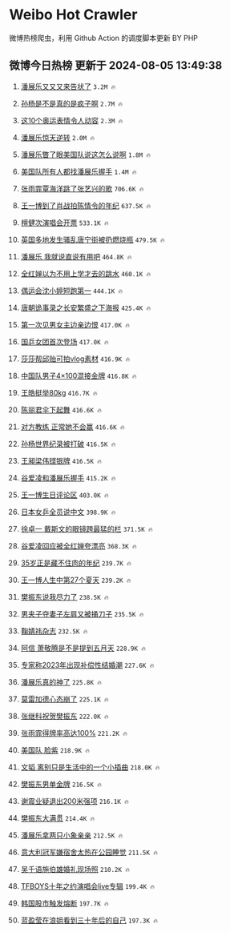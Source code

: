 # Weibo Hot Crawler 



微博热榜爬虫，利用 Github Action 的调度脚本更新 BY PHP 


## 微博今日热榜 更新于 2024-08-05 13:49:38 
1. [潘展乐又又又来告状了](https://s.weibo.com/weibo?q=%23%E6%BD%98%E5%B1%95%E4%B9%90%E5%8F%88%E5%8F%88%E5%8F%88%E6%9D%A5%E5%91%8A%E7%8A%B6%E4%BA%86%23&t=31&band_rank=1&Refer=top) `3.2M 🔥` 

1. [孙杨是不是真的是疯子啊](https://s.weibo.com/weibo?q=%E5%AD%99%E6%9D%A8%E6%98%AF%E4%B8%8D%E6%98%AF%E7%9C%9F%E7%9A%84%E6%98%AF%E7%96%AF%E5%AD%90%E5%95%8A&t=31&band_rank=2&Refer=top) `2.7M 🔥` 

1. [这10个奥运表情令人动容](https://s.weibo.com/weibo?q=%23%E8%BF%9910%E4%B8%AA%E5%A5%A5%E8%BF%90%E8%A1%A8%E6%83%85%E4%BB%A4%E4%BA%BA%E5%8A%A8%E5%AE%B9%23&t=31&band_rank=3&Refer=top) `2.3M 🔥` 

1. [潘展乐惊天逆转](https://s.weibo.com/weibo?q=%23%E6%BD%98%E5%B1%95%E4%B9%90%E6%83%8A%E5%A4%A9%E9%80%86%E8%BD%AC%23&t=31&band_rank=4&Refer=top) `2.0M 🔥` 

1. [潘展乐瞥了眼美国队说这怎么说啊](https://s.weibo.com/weibo?q=%23%E6%BD%98%E5%B1%95%E4%B9%90%E7%9E%A5%E4%BA%86%E7%9C%BC%E7%BE%8E%E5%9B%BD%E9%98%9F%E8%AF%B4%E8%BF%99%E6%80%8E%E4%B9%88%E8%AF%B4%E5%95%8A%23&t=31&band_rank=5&Refer=top) `1.8M 🔥` 

1. [美国队所有人都找潘展乐握手](https://s.weibo.com/weibo?q=%E7%BE%8E%E5%9B%BD%E9%98%9F%E6%89%80%E6%9C%89%E4%BA%BA%E9%83%BD%E6%89%BE%E6%BD%98%E5%B1%95%E4%B9%90%E6%8F%A1%E6%89%8B&t=31&band_rank=6&Refer=top) `1.4M 🔥` 

1. [张雨霏覃海洋跳了张艺兴的歌](https://s.weibo.com/weibo?q=%23%E5%BC%A0%E9%9B%A8%E9%9C%8F%E8%A6%83%E6%B5%B7%E6%B4%8B%E8%B7%B3%E4%BA%86%E5%BC%A0%E8%89%BA%E5%85%B4%E7%9A%84%E6%AD%8C%23&t=31&band_rank=7&Refer=top) `706.6K 🔥` 

1. [王一博到了肖战拍陈情令的年纪](https://s.weibo.com/weibo?q=%E7%8E%8B%E4%B8%80%E5%8D%9A%E5%88%B0%E4%BA%86%E8%82%96%E6%88%98%E6%8B%8D%E9%99%88%E6%83%85%E4%BB%A4%E7%9A%84%E5%B9%B4%E7%BA%AA&t=31&band_rank=8&Refer=top) `637.5K 🔥` 

1. [檀健次演唱会开票](https://s.weibo.com/weibo?q=%E6%AA%80%E5%81%A5%E6%AC%A1%E6%BC%94%E5%94%B1%E4%BC%9A%E5%BC%80%E7%A5%A8&t=31&band_rank=9&Refer=top) `533.1K 🔥` 

1. [英国多地发生骚乱唐宁街被扔燃烧瓶](https://s.weibo.com/weibo?q=%23%E8%8B%B1%E5%9B%BD%E5%A4%9A%E5%9C%B0%E5%8F%91%E7%94%9F%E9%AA%9A%E4%B9%B1%E5%94%90%E5%AE%81%E8%A1%97%E8%A2%AB%E6%89%94%E7%87%83%E7%83%A7%E7%93%B6%23&t=31&band_rank=10&Refer=top) `479.5K 🔥` 

1. [潘展乐 我就说直说有用吧](https://s.weibo.com/weibo?q=%E6%BD%98%E5%B1%95%E4%B9%90%20%E6%88%91%E5%B0%B1%E8%AF%B4%E7%9B%B4%E8%AF%B4%E6%9C%89%E7%94%A8%E5%90%A7&t=31&band_rank=11&Refer=top) `464.8K 🔥` 

1. [全红婵以为不用上学才去的跳水](https://s.weibo.com/weibo?q=%23%E5%85%A8%E7%BA%A2%E5%A9%B5%E4%BB%A5%E4%B8%BA%E4%B8%8D%E7%94%A8%E4%B8%8A%E5%AD%A6%E6%89%8D%E5%8E%BB%E7%9A%84%E8%B7%B3%E6%B0%B4%23&t=31&band_rank=12&Refer=top) `460.1K 🔥` 

1. [偶运会沈小婷短跑第一](https://s.weibo.com/weibo?q=%E5%81%B6%E8%BF%90%E4%BC%9A%E6%B2%88%E5%B0%8F%E5%A9%B7%E7%9F%AD%E8%B7%91%E7%AC%AC%E4%B8%80&t=31&band_rank=13&Refer=top) `444.1K 🔥` 

1. [唐朝诡事录之长安繁盛之下海报](https://s.weibo.com/weibo?q=%23%E5%94%90%E6%9C%9D%E8%AF%A1%E4%BA%8B%E5%BD%95%E4%B9%8B%E9%95%BF%E5%AE%89%E7%B9%81%E7%9B%9B%E4%B9%8B%E4%B8%8B%E6%B5%B7%E6%8A%A5%23&t=31&band_rank=14&Refer=top) `425.4K 🔥` 

1. [第一次见男女主边亲边恨](https://s.weibo.com/weibo?q=%E7%AC%AC%E4%B8%80%E6%AC%A1%E8%A7%81%E7%94%B7%E5%A5%B3%E4%B8%BB%E8%BE%B9%E4%BA%B2%E8%BE%B9%E6%81%A8&t=31&band_rank=15&Refer=top) `417.0K 🔥` 

1. [国乒女团首次登场](https://s.weibo.com/weibo?q=%23%E5%9B%BD%E4%B9%92%E5%A5%B3%E5%9B%A2%E9%A6%96%E6%AC%A1%E7%99%BB%E5%9C%BA%23&t=31&band_rank=16&Refer=top) `417.0K 🔥` 

1. [莎莎帮邱贻可拍vlog素材](https://s.weibo.com/weibo?q=%E8%8E%8E%E8%8E%8E%E5%B8%AE%E9%82%B1%E8%B4%BB%E5%8F%AF%E6%8B%8Dvlog%E7%B4%A0%E6%9D%90&t=31&band_rank=17&Refer=top) `416.9K 🔥` 

1. [中国队男子4×100混接金牌](https://s.weibo.com/weibo?q=%23%E4%B8%AD%E5%9B%BD%E9%98%9F%E7%94%B7%E5%AD%904%C3%97100%E6%B7%B7%E6%8E%A5%E9%87%91%E7%89%8C%23&t=31&band_rank=18&Refer=top) `416.8K 🔥` 

1. [王皓挺举80kg](https://s.weibo.com/weibo?q=%23%E7%8E%8B%E7%9A%93%E6%8C%BA%E4%B8%BE80kg%23&t=31&band_rank=19&Refer=top) `416.7K 🔥` 

1. [陈丽君伞下起舞](https://s.weibo.com/weibo?q=%E9%99%88%E4%B8%BD%E5%90%9B%E4%BC%9E%E4%B8%8B%E8%B5%B7%E8%88%9E&t=31&band_rank=20&Refer=top) `416.6K 🔥` 

1. [对方教练 正常她不会赢](https://s.weibo.com/weibo?q=%E5%AF%B9%E6%96%B9%E6%95%99%E7%BB%83%20%E6%AD%A3%E5%B8%B8%E5%A5%B9%E4%B8%8D%E4%BC%9A%E8%B5%A2&t=31&band_rank=21&Refer=top) `416.6K 🔥` 

1. [孙杨世界纪录被打破](https://s.weibo.com/weibo?q=%23%E5%AD%99%E6%9D%A8%E4%B8%96%E7%95%8C%E7%BA%AA%E5%BD%95%E8%A2%AB%E6%89%93%E7%A0%B4%23&t=31&band_rank=22&Refer=top) `416.5K 🔥` 

1. [王昶梁伟铿银牌](https://s.weibo.com/weibo?q=%E7%8E%8B%E6%98%B6%E6%A2%81%E4%BC%9F%E9%93%BF%E9%93%B6%E7%89%8C&t=31&band_rank=23&Refer=top) `416.5K 🔥` 

1. [谷爱凌和潘展乐握手](https://s.weibo.com/weibo?q=%23%E8%B0%B7%E7%88%B1%E5%87%8C%E5%92%8C%E6%BD%98%E5%B1%95%E4%B9%90%E6%8F%A1%E6%89%8B%23&t=31&band_rank=24&Refer=top) `415.2K 🔥` 

1. [王一博生日评论区](https://s.weibo.com/weibo?q=%23%E7%8E%8B%E4%B8%80%E5%8D%9A%E7%94%9F%E6%97%A5%E8%AF%84%E8%AE%BA%E5%8C%BA%23&t=31&band_rank=25&Refer=top) `403.0K 🔥` 

1. [日本女乒全员说中文](https://s.weibo.com/weibo?q=%E6%97%A5%E6%9C%AC%E5%A5%B3%E4%B9%92%E5%85%A8%E5%91%98%E8%AF%B4%E4%B8%AD%E6%96%87&t=31&band_rank=26&Refer=top) `398.9K 🔥` 

1. [徐卓一 戴斯文的眼镜跨最猛的栏](https://s.weibo.com/weibo?q=%E5%BE%90%E5%8D%93%E4%B8%80%20%E6%88%B4%E6%96%AF%E6%96%87%E7%9A%84%E7%9C%BC%E9%95%9C%E8%B7%A8%E6%9C%80%E7%8C%9B%E7%9A%84%E6%A0%8F&t=31&band_rank=27&Refer=top) `371.5K 🔥` 

1. [谷爱凌回应被全红婵夸漂亮](https://s.weibo.com/weibo?q=%23%E8%B0%B7%E7%88%B1%E5%87%8C%E5%9B%9E%E5%BA%94%E8%A2%AB%E5%85%A8%E7%BA%A2%E5%A9%B5%E5%A4%B8%E6%BC%82%E4%BA%AE%23&t=31&band_rank=28&Refer=top) `368.3K 🔥` 

1. [35岁正是藏不住肉的年纪](https://s.weibo.com/weibo?q=35%E5%B2%81%E6%AD%A3%E6%98%AF%E8%97%8F%E4%B8%8D%E4%BD%8F%E8%82%89%E7%9A%84%E5%B9%B4%E7%BA%AA&t=31&band_rank=29&Refer=top) `239.7K 🔥` 

1. [王一博人生中第27个夏天](https://s.weibo.com/weibo?q=%23%E7%8E%8B%E4%B8%80%E5%8D%9A%E4%BA%BA%E7%94%9F%E4%B8%AD%E7%AC%AC27%E4%B8%AA%E5%A4%8F%E5%A4%A9%23&t=31&band_rank=30&Refer=top) `239.2K 🔥` 

1. [樊振东说我尽力了](https://s.weibo.com/weibo?q=%23%E6%A8%8A%E6%8C%AF%E4%B8%9C%E8%AF%B4%E6%88%91%E5%B0%BD%E5%8A%9B%E4%BA%86%23&t=31&band_rank=31&Refer=top) `238.5K 🔥` 

1. [男夹子夺妻子左肩又被捅刀子](https://s.weibo.com/weibo?q=%E7%94%B7%E5%A4%B9%E5%AD%90%E5%A4%BA%E5%A6%BB%E5%AD%90%E5%B7%A6%E8%82%A9%E5%8F%88%E8%A2%AB%E6%8D%85%E5%88%80%E5%AD%90&t=31&band_rank=32&Refer=top) `235.5K 🔥` 

1. [鞠婧祎杂志](https://s.weibo.com/weibo?q=%E9%9E%A0%E5%A9%A7%E7%A5%8E%E6%9D%82%E5%BF%97&t=31&band_rank=33&Refer=top) `232.5K 🔥` 

1. [阿信 萧敬腾是不是提到五月天](https://s.weibo.com/weibo?q=%E9%98%BF%E4%BF%A1%20%E8%90%A7%E6%95%AC%E8%85%BE%E6%98%AF%E4%B8%8D%E6%98%AF%E6%8F%90%E5%88%B0%E4%BA%94%E6%9C%88%E5%A4%A9&t=31&band_rank=34&Refer=top) `228.9K 🔥` 

1. [专家称2023年出现补偿性结婚潮](https://s.weibo.com/weibo?q=%23%E4%B8%93%E5%AE%B6%E7%A7%B02023%E5%B9%B4%E5%87%BA%E7%8E%B0%E8%A1%A5%E5%81%BF%E6%80%A7%E7%BB%93%E5%A9%9A%E6%BD%AE%23&t=31&band_rank=35&Refer=top) `227.6K 🔥` 

1. [潘展乐真的神了](https://s.weibo.com/weibo?q=%23%E6%BD%98%E5%B1%95%E4%B9%90%E7%9C%9F%E7%9A%84%E7%A5%9E%E4%BA%86%23&t=31&band_rank=36&Refer=top) `225.8K 🔥` 

1. [莫雷加德心态崩了](https://s.weibo.com/weibo?q=%23%E8%8E%AB%E9%9B%B7%E5%8A%A0%E5%BE%B7%E5%BF%83%E6%80%81%E5%B4%A9%E4%BA%86%23&t=31&band_rank=37&Refer=top) `225.1K 🔥` 

1. [张继科祝贺樊振东](https://s.weibo.com/weibo?q=%E5%BC%A0%E7%BB%A7%E7%A7%91%E7%A5%9D%E8%B4%BA%E6%A8%8A%E6%8C%AF%E4%B8%9C&t=31&band_rank=38&Refer=top) `222.0K 🔥` 

1. [张雨霏得牌率高达100%](https://s.weibo.com/weibo?q=%23%E5%BC%A0%E9%9B%A8%E9%9C%8F%E5%BE%97%E7%89%8C%E7%8E%87%E9%AB%98%E8%BE%BE100%25%23&t=31&band_rank=39&Refer=top) `221.2K 🔥` 

1. [美国队 脸紫](https://s.weibo.com/weibo?q=%E7%BE%8E%E5%9B%BD%E9%98%9F%20%E8%84%B8%E7%B4%AB&t=31&band_rank=40&Refer=top) `218.9K 🔥` 

1. [文韬 离别只是生活中的一个小插曲](https://s.weibo.com/weibo?q=%E6%96%87%E9%9F%AC%20%E7%A6%BB%E5%88%AB%E5%8F%AA%E6%98%AF%E7%94%9F%E6%B4%BB%E4%B8%AD%E7%9A%84%E4%B8%80%E4%B8%AA%E5%B0%8F%E6%8F%92%E6%9B%B2&t=31&band_rank=41&Refer=top) `218.0K 🔥` 

1. [樊振东男单金牌](https://s.weibo.com/weibo?q=%23%E6%A8%8A%E6%8C%AF%E4%B8%9C%E7%94%B7%E5%8D%95%E9%87%91%E7%89%8C%23&t=31&band_rank=42&Refer=top) `216.5K 🔥` 

1. [谢震业疑退出200米强项](https://s.weibo.com/weibo?q=%23%E8%B0%A2%E9%9C%87%E4%B8%9A%E7%96%91%E9%80%80%E5%87%BA200%E7%B1%B3%E5%BC%BA%E9%A1%B9%23&t=31&band_rank=43&Refer=top) `216.1K 🔥` 

1. [樊振东大满贯](https://s.weibo.com/weibo?q=%23%E6%A8%8A%E6%8C%AF%E4%B8%9C%E5%A4%A7%E6%BB%A1%E8%B4%AF%23&t=31&band_rank=44&Refer=top) `214.4K 🔥` 

1. [潘展乐拿两只小象亲亲](https://s.weibo.com/weibo?q=%23%E6%BD%98%E5%B1%95%E4%B9%90%E6%8B%BF%E4%B8%A4%E5%8F%AA%E5%B0%8F%E8%B1%A1%E4%BA%B2%E4%BA%B2%23&t=31&band_rank=45&Refer=top) `212.5K 🔥` 

1. [意大利冠军嫌宿舍太热在公园睡觉](https://s.weibo.com/weibo?q=%23%E6%84%8F%E5%A4%A7%E5%88%A9%E5%86%A0%E5%86%9B%E5%AB%8C%E5%AE%BF%E8%88%8D%E5%A4%AA%E7%83%AD%E5%9C%A8%E5%85%AC%E5%9B%AD%E7%9D%A1%E8%A7%89%23&t=31&band_rank=46&Refer=top) `211.5K 🔥` 

1. [吴千语施伯雄婚礼现场照](https://s.weibo.com/weibo?q=%23%E5%90%B4%E5%8D%83%E8%AF%AD%E6%96%BD%E4%BC%AF%E9%9B%84%E5%A9%9A%E7%A4%BC%E7%8E%B0%E5%9C%BA%E7%85%A7%23&t=31&band_rank=47&Refer=top) `210.2K 🔥` 

1. [TFBOYS十年之约演唱会live专辑](https://s.weibo.com/weibo?q=%23TFBOYS%E5%8D%81%E5%B9%B4%E4%B9%8B%E7%BA%A6%E6%BC%94%E5%94%B1%E4%BC%9Alive%E4%B8%93%E8%BE%91%23&t=31&band_rank=48&Refer=top) `199.4K 🔥` 

1. [韩国股市触发熔断](https://s.weibo.com/weibo?q=%23%E9%9F%A9%E5%9B%BD%E8%82%A1%E5%B8%82%E8%A7%A6%E5%8F%91%E7%86%94%E6%96%AD%23&t=31&band_rank=49&Refer=top) `197.7K 🔥` 

1. [蓝盈莹在浪姐看到三十年后的自己](https://s.weibo.com/weibo?q=%E8%93%9D%E7%9B%88%E8%8E%B9%E5%9C%A8%E6%B5%AA%E5%A7%90%E7%9C%8B%E5%88%B0%E4%B8%89%E5%8D%81%E5%B9%B4%E5%90%8E%E7%9A%84%E8%87%AA%E5%B7%B1&t=31&band_rank=50&Refer=top) `197.3K 🔥` 

